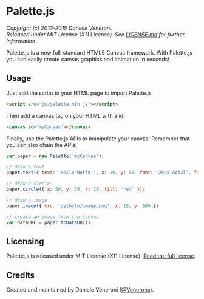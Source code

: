 # Palette.js

_Copyright (c) 2013-2015 Daniele Veneroni._  
_Released under MIT License (X11 License). See [LICENSE.md](LICENSE.md) for further information._

Palette.js is a new full-standard HTML5 Canvas framework. With Palette.js you can easily create canvas graphics and animation in seconds!

## Usage

Just add the script to your HTML page to import Palette.js

```html
<script src="js/palette.min.js"></script>
```

Then add a canvas tag on your HTML with a id.

```html
<canvas id="myCanvas"></canvas>
```

Finally, use the Palette.js APIs to manipulate your canvas! Remember that you can also chain the APIs!

```js
var paper = new Palette('myCanvas');

// draw a text
paper.text({ text: 'Hello World!', x: 10, y: 30, font: '20px Arial', fill: 'blue' });

// draw a circle
paper.circle({ x: 50, y: 30, r: 10, fill: 'red' });

// draw a image
paper.image({ src: 'path/to/image.png', x: 10, y: 100 });

// create an image from the canvas
var dataURL = paper.toDataURL();
```

## Licensing

Palette.js is released under MIT License (X11 License). [Read the full license](LICENSE.md). 

## Credits

Created and maintained by Daniele Veneroni ([@Venerons](http://twitter.com/Venerons)).
